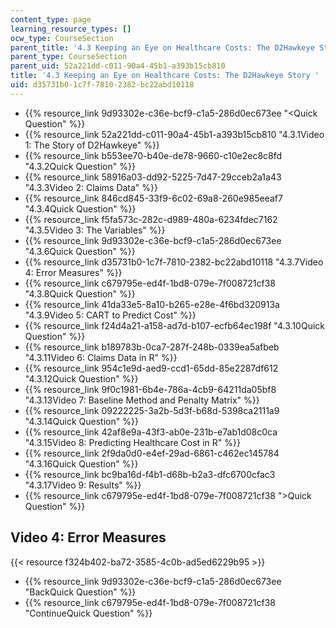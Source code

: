 ```yaml
---
content_type: page
learning_resource_types: []
ocw_type: CourseSection
parent_title: '4.3 Keeping an Eye on Healthcare Costs: The D2Hawkeye Story '
parent_type: CourseSection
parent_uid: 52a221dd-c011-90a4-45b1-a393b15cb810
title: '4.3 Keeping an Eye on Healthcare Costs: The D2Hawkeye Story '
uid: d35731b0-1c7f-7810-2382-bc22abd10118
---
```


*   {{% resource_link 9d93302e-c36e-bcf9-c1a5-286d0ec673ee "\<Quick Question" %}}
*   {{% resource_link 52a221dd-c011-90a4-45b1-a393b15cb810 "4.3.1Video 1: The Story of D2Hawkeye" %}}
*   {{% resource_link b553ee70-b40e-de78-9660-c10e2ec8c8fd "4.3.2Quick Question" %}}
*   {{% resource_link 58916a03-dd92-5225-7d47-29cceb2a1a43 "4.3.3Video 2: Claims Data" %}}
*   {{% resource_link 846cd845-33f9-6c02-69a8-260e985eeaf7 "4.3.4Quick Question" %}}
*   {{% resource_link f5fa573c-282c-d989-480a-6234fdec7162 "4.3.5Video 3: The Variables" %}}
*   {{% resource_link 9d93302e-c36e-bcf9-c1a5-286d0ec673ee "4.3.6Quick Question" %}}
*   {{% resource_link d35731b0-1c7f-7810-2382-bc22abd10118 "4.3.7Video 4: Error Measures" %}}
*   {{% resource_link c679795e-ed4f-1bd8-079e-7f008721cf38 "4.3.8Quick Question" %}}
*   {{% resource_link 41da33e5-8a10-b265-e28e-4f6bd320913a "4.3.9Video 5: CART to Predict Cost" %}}
*   {{% resource_link f24d4a21-a158-ad7d-b107-ecfb64ec198f "4.3.10Quick Question" %}}
*   {{% resource_link b189783b-0ca7-287f-248b-0339ea5afbeb "4.3.11Video 6: Claims Data in R" %}}
*   {{% resource_link 954c1e9d-aed9-ccd1-65dd-85e2287df612 "4.3.12Quick Question" %}}
*   {{% resource_link 9f0c1981-6b4e-786a-4cb9-64211da05bf8 "4.3.13Video 7: Baseline Method and Penalty Matrix" %}}
*   {{% resource_link 09222225-3a2b-5d3f-b68d-5398ca2111a9 "4.3.14Quick Question" %}}
*   {{% resource_link 42af8e9a-43f3-ab0e-231b-e7ab1d08c0ca "4.3.15Video 8: Predicting Healthcare Cost in R" %}}
*   {{% resource_link 2f9da0d0-e4ef-29ad-6861-c462ec145784 "4.3.16Quick Question" %}}
*   {{% resource_link bc9ba16d-f4b1-d68b-b2a3-dfc6700cfac3 "4.3.17Video 9: Results" %}}
*   {{% resource_link c679795e-ed4f-1bd8-079e-7f008721cf38 "\>Quick Question" %}}

Video 4: Error Measures
-----------------------

{{< resource f324b402-ba72-3585-4c0b-ad5ed6229b95 >}}

*   {{% resource_link 9d93302e-c36e-bcf9-c1a5-286d0ec673ee "BackQuick Question" %}}
*   {{% resource_link c679795e-ed4f-1bd8-079e-7f008721cf38 "ContinueQuick Question" %}}